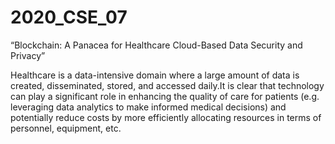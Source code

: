 # 2020_CSE_07
“Blockchain: A Panacea for Healthcare Cloud-Based Data Security and Privacy”

Healthcare is a data-intensive domain where a large amount of data is created, disseminated, stored, and accessed daily.It is clear that technology can play a significant role in enhancing the quality of care for patients (e.g. leveraging data analytics to make informed medical decisions) and potentially reduce costs by more efficiently allocating resources in terms of personnel, equipment, etc.

